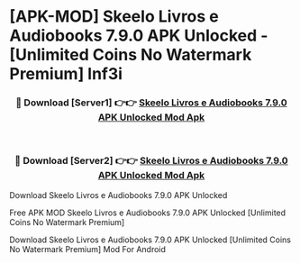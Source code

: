 # [APK-MOD] Skeelo  Livros e Audiobooks 7.9.0 APK Unlocked - [Unlimited Coins No Watermark Premium] lnf3i



<div align="center">
<h3>🔴 Download [Server1] 👉👉 <a href="https://momento.my/?title=Skeelo__Livros_e_Audiobooks_7.9.0_APK_Unlocked">Skeelo  Livros e Audiobooks 7.9.0 APK Unlocked Mod Apk</a></h3><br>

<h3>🔴 Download [Server2] 👉👉 <a href="https://momento.my/?title=Skeelo__Livros_e_Audiobooks_7.9.0_APK_Unlocked">Skeelo  Livros e Audiobooks 7.9.0 APK Unlocked Mod Apk</a></h3>
</div>



Download Skeelo  Livros e Audiobooks 7.9.0 APK Unlocked 

Free APK MOD Skeelo  Livros e Audiobooks 7.9.0 APK Unlocked [Unlimited Coins No Watermark Premium]

Download Skeelo  Livros e Audiobooks 7.9.0 APK Unlocked [Unlimited Coins No Watermark Premium] Mod For Android
